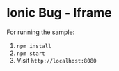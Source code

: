# Ionic Bug - Iframe

For running the sample:

1. `npm install`
2. `npm start`
3. Visit `http://localhost:8080`

